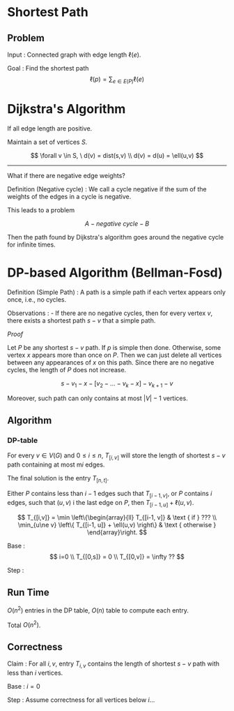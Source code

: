 # Shortest Path


## Problem

Input
: Connected graph with edge length $\ell(e)$.


Goal
: Find the shortest path
  $$
  \ell(p) = \sum _{e \in E(P)} \ell(e)
  $$


# Dijkstra's Algorithm

If all edge length are positive.

Maintain a set of vertices $S$.


$$
\forall v \in S, \ d(v) = dist(s,v) \\
d(v) = d(u) = \ell(u,v)
$$

---

What if there are negative edge weights?

Definition (Negative cycle)
: We call a cycle negative if the sum of the weights of the edges in a cycle is negative.

This leads to a problem

$$
A - negative\ cycle - B
$$

Then the path found by Dijkstra's algorithm goes around the negative cycle for infinite times.

# DP-based Algorithm (Bellman-Fosd)

Definition (Simple Path)
: A path is a simple path if each vertex appears only once, i.e., no cycles.

Observations
: - If there are no negative cycles, then for every vertex $v$, there exists a shortest path $s-v$ that a simple path.

*Proof*

Let $P$ be any shortest $s-v$ path. If $p$ is simple then done. Otherwise, some vertex $x$ appears more than once on $P$. Then we can just delete all vertices between any appearances of $x$ on this path. Since there are no negative cycles, the length of $P$ does not increase.

$$
s - v_1 - x - [v_2 - \ldots - v_k - x] - v_{k+1} - v
$$

Moreover, such path can only contains at most $\left\vert V \right\vert - 1$ vertices.

## Algorithm

### DP-table

For every $v \in V(G)$ and $0 \le i \le n$, $T_{[i,v]}$ will store the length of shortest $s-v$ path containing at most m$i$ edges.

The final solution is the entry $T_{[n,t]}$.



Either $P$ contains less than $i-1$ edges such that $T_{[i-1, v]}$, or $P$ contains $i$ edges, such that $(u,v)$ i the last edge on $P$, then $T_{[i-1,u]} + \ell(u,v)$.


$$
T_{[i,v]} = \min \left\{\begin{array}{ll}
T_{[i-1, v]} & \text { if } ??? \\
\min_{u\ne v} \left\{ T_{[i-1, u]} + \ell(u,v) \right\} & \text { otherwise }
\end{array}\right.
$$

Base
:
$$
i=0 \\
T_{[0,s]} = 0 \\
T_{[0,v]} = \infty ??
$$

Step
:

## Run Time

$O(n^2)$ entries in the DP table, $O(n)$ table to compute each entry.

Total $O(n^2)$.

## Correctness

Claim
: For all $i, v$, entry $T_{i,v}$ contains the length of shortest $s-v$ path with less than $i$ vertices.

Base
: $i=0$

Step
: Assume correctness for all vertices below $i$...
